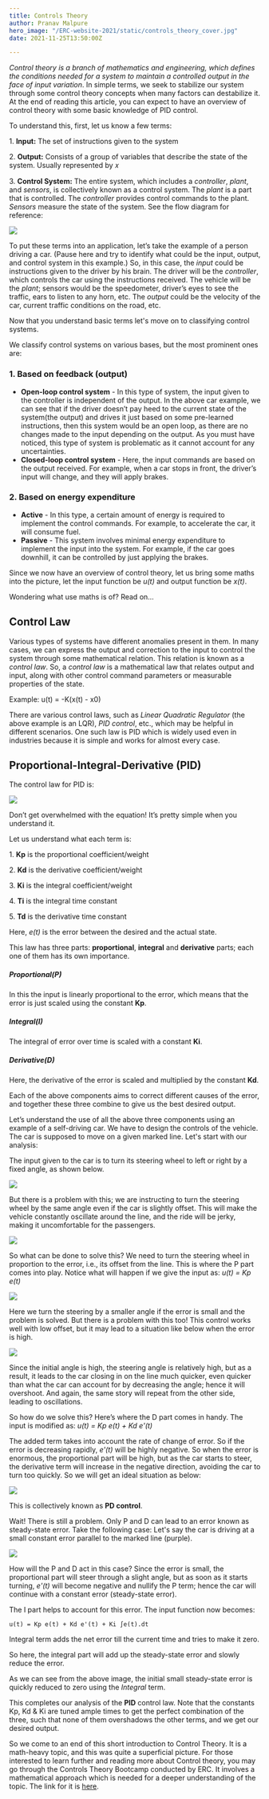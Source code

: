 ```yaml
---
title: Controls Theory
author: Pranav Malpure
hero_image: "/ERC-website-2021/static/controls_theory_cover.jpg"
date: 2021-11-25T13:50:00Z

---
```

_Control theory is a branch of mathematics and engineering, which defines the conditions needed for a system to maintain a controlled output in the face of input variation_. In simple terms, we seek to stabilize our system through some control theory concepts when many factors can destabilize it. At the end of reading this article, you can expect to have an overview of control theory with some basic knowledge of PID control.

To understand this, first, let us know a few terms:

1\. **Input:** The set of instructions given to the system

2\. **Output:** Consists of a group of variables that describe the state of the system. Usually represented by 𝑥

3\. **Control System:** The entire system, which includes a _controller_, _plant_, and _sensors_, is collectively known as a control system. The _plant_ is a part that is controlled. The _controller_ provides control commands to the plant. _Sensors_ measure the state of the system. See the flow diagram for reference:

![](/ERC-website-2021/static/image9.png)

To put these terms into an application, let’s take the example of a person driving a car. (Pause here and try to identify what could be the input, output, and control system in this example.) So, in this case, the _input_ could be instructions given to the driver by his brain. The driver will be the _controller_, which controls the car using the instructions received. The vehicle will be the _plant_; sensors would be the speedometer, driver’s eyes to see the traffic, ears to listen to any horn, etc. The _output_ could be the velocity of the car, current traffic conditions on the road, etc.

Now that you understand basic terms let's move on to classifying control systems.

We classify control systems on various bases, but the most prominent ones are:

### 1. Based on feedback (output)

* **Open-loop control system** - In this type of system, the input given to the controller is independent of the output. In the above car example, we can see that if the driver doesn’t pay heed to the current state of the system(the output) and drives it just based on some pre-learned instructions, then this system would be an open loop, as there are no changes made to the input depending on the output. As you must have noticed, this type of system is problematic as it cannot account for any uncertainties.
* **Closed-loop control system** - Here, the input commands are based on the output received. For example, when a car stops in front, the driver’s input will change, and they will apply brakes.

### 2. Based on energy expenditure

* **Active** - In this type, a certain amount of energy is required to implement the control commands. For example, to accelerate the car, it will consume fuel.
* **Passive** - This system involves minimal energy expenditure to implement the input into the system. For example, if the car goes downhill, it can be controlled by just applying the brakes.

Since we now have an overview of control theory, let us bring some maths into the picture, let the input function be _u(t)_ and output function be _x(t)_.

Wondering what use maths is of? Read on...

## Control Law

Various types of systems have different anomalies present in them. In many cases, we can express the output and correction to the input to control the system through some mathematical relation. This relation is known as a _control law_. So, a _control law_ is a mathematical law that relates output and input, along with other control command parameters or measurable properties of the state.

Example:   		u(t) = -K(x(t) - x0)

There are various control laws, such as _Linear Quadratic Regulator_ (the above example is an LQR), _PID control_, etc., which may be helpful in different scenarios. One such law is PID which is widely used even in industries because it is simple and works for almost every case.

## Proportional-Integral-Derivative (PID)

The control law for PID is:

![](/ERC-website-2021/static/image5.png)

Don’t get overwhelmed with the equation! It’s pretty simple when you understand it.

Let us understand what each term is:

1\. **Kp** is the proportional coefficient/weight

2\. **Kd** is the derivative coefficient/weight

3\. **Ki** is the integral coefficient/weight

4\. **Ti** is the integral time constant

5\. **Td** is the derivative time constant

Here, _e(t)_ is the error between the desired and the actual state.

This law has three parts: **proportional**, **integral** and **derivative** parts; each one of them has its own importance.

##### Proportional(P)

In this the input is linearly proportional to the error, which means that the error is just scaled using the constant **Kp**.

##### Integral(I)

The integral of error over time is scaled with a constant **Ki**.

##### Derivative(D)

Here, the derivative of the error is scaled and multiplied by the constant **Kd**.

Each of the above components aims to correct different causes of the error, and together these three combine to give us the best desired output.

Let’s understand the use of all the above three components using an example of a self-driving car. We have to design the controls of the vehicle. The car is supposed to move on a given marked line. Let's start with our analysis:

The input given to the car is to turn its steering wheel to left or right by a fixed angle, as shown below.

![](/ERC-website-2021/static/image8.png)

But there is a problem with this; we are instructing to turn the steering wheel by the same angle even if the car is slightly offset. This will make the vehicle constantly oscillate around the line, and the ride will be jerky, making it uncomfortable for the passengers.

![](/ERC-website-2021/static/image3.png)

So what can be done to solve this? We need to turn the steering wheel in proportion to the error, i.e., its offset from the line. This is where the P part comes into play. Notice what will happen if we give the input as: _u(t) = Kp e(t)_

![](/ERC-website-2021/static/image2.png)

Here we turn the steering by a smaller angle if the error is small and the problem is solved. But there is a problem with this too! This control works well with low offset, but it may lead to a situation like below when the error is high.

![](/ERC-website-2021/static/image7.png)

Since the initial angle is high, the steering angle is relatively high, but as a result, it leads to the car closing in on the line much quicker, even quicker than what the car can account for by decreasing the angle; hence it will overshoot. And again, the same story will repeat from the other side, leading to oscillations.

So how do we solve this? Here’s where the D part comes in handy. The input is modified as:  _u(t) = Kp e(t)  +  Kd e'(t)_

The added term takes into account the rate of change of error. So if the error is decreasing rapidly, _e'(t)_ will be highly negative. So when the error is enormous, the proportional part will be high, but as the car starts to steer, the derivative term will increase in the negative direction, avoiding the car to turn too quickly. So we will get an ideal situation as below:

![](/ERC-website-2021/static/image4.png)

This is collectively known as **PD control**.

Wait! There is still a problem. Only P and D can lead to an error known as steady-state error. Take the following case: Let's say the car is driving at a small constant error parallel to the marked line (purple).

![](/ERC-website-2021/static/image1.png)

How will the P and D act in this case? Since the error is small, the proportional part will steer through a slight angle, but as soon as it starts turning, _e'(t)_ will become negative and nullify the P term; hence the car will continue with a constant error (steady-state error).

The I part helps to account for this error. The input function now becomes:

`u(t) = Kp e(t) + Kd e'(t) + Ki ∫e(t).dt`

Integral term adds the net error till the current time and tries to make it zero.

So here, the integral part will add up the steady-state error and slowly reduce the error.

As we can see from the above image, the initial small steady-state error is quickly reduced to zero using the _Integral_ term.

This completes our analysis of the **PID** control law. Note that the constants Kp, Kd  & Ki are tuned ample times to get the perfect combination of the three, such that none of them overshadows the other terms, and we get our desired output.

So we come to an end of this short introduction to Control Theory. It is a math-heavy topic, and this was quite a superficial picture. For those interested to learn further and reading more about Control theory, you may go through the Controls Theory Bootcamp conducted by ERC. It involves a mathematical approach which is needed for a deeper understanding of the topic. The link for it is [here](https://github.com/erciitb/tss-controls-theory "here").